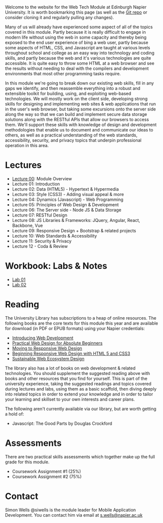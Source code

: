 Welcome to the website for the Web Tech Module at Edinburgh Napier University. It is worth bookmarking this page (as well as the [Git repo](https://github.com/siwells/set08101) or consider cloning it and regularly pulling any changes).

Many of us will already have experienced some aspect of all of the topics covered in this module. Partly because it is really difficult to engage in modern life without using the web in some capacity and thereby being exposed to the end user experience of bing a web user, partly because some aspects of HTML, CSS, and Javascript are taught at various levels throughout school and college as an easy way into technology and coding skills, and partly because the web and it's various technologies are quite accessible. It is quite easy to throw some HTML at a web browser and see the results without needing to deal with the compilers and development environments that most other programming tasks require.

In this module we're going to break down our existing web skills, fill in any gaps we identify, and then reassemble everything into a robust and extensible toolkit for building, using, and exploiting web-based technologies. We will mostly work on the client side, developing strong skills for designing and implementing web sites & web applications that run in the user's web browser, but taking some excursions onto the server side along the way so that we can build and implement secure data storage solutions along with the RESTful APIs that allow our browsers to access them. We'll support these skills with knowledge of design and development methodologies that enable us to document and communicate our ideas to others, as well as a practical understanding of the web standards, accessibility, security, and privacy topics that underpin professional operation in this area.

# Lectures

- [Lecture 00](https://www.dropbox.com/s/1d6hv8t4t1fq2x2/L00_overview.pdf?dl=1): Module Overview
- Lecture 01: Introduction
- Lecture 02: Data (HTML5) - Hypertext & Hypermedia
- Lecture 03: Style (CSS3) - Adding visual appeal & more
- Lecture 04: Dynamics (Javascript) - Web Programming
- Lecture 05: Principles of Web Design & Development
- Lecture 06: The Server side - Node JS & Data Storage
- Lecture 07: RESTful Design
- Lecture 08: JS Libraries & Frameworks: JQuery, Angular, React, Backbone, Vue
- Lecture 09: Responsive Design + Bootstrap & related projects
- Lecture 10: Web Standards & Accessibility
- Lecture 11: Security & Privacy
- Lecture 12 - Coda & Review

# Workbook: Labs & Notes

-  [Lab 01](https://www.dropbox.com/s/r2b71vqb9n7ds3p/lab01_hello.web.pdf?dl=1)
-  [Lab 02](https://www.dropbox.com/s/o7cpeclbwrbxwbs/lab02_html.pdf?dl=1)

# Reading

The University Library has subscriptions to a heap of online resources. The following books are the core texts for this module this year and are available for download (in PDF or EPUB formats) using your Napier credentials:

- [Introducing Web Development](https://link.springer.com/book/10.1007/978-1-4842-2499-1)
- [Practical Web Design for Absolute Beginners](https://link.springer.com/book/10.1007/978-1-4842-1993-5)
- [Moving to Responsive Web Design](https://link.springer.com/book/10.1007/978-1-4842-1987-4)
- [Beginning Responsive Web Design with HTML 5 and CSS3](https://link.springer.com/book/10.1007/978-1-4302-6695-2)
- [Sustainable Web Ecosystem Design](https://link.springer.com/book/10.1007/978-1-4614-7714-3)

The library also has a lot of books on web development & related technologies. You should supplement the suggested reading above with books and other resources that you find for yourself. This is part of the university experience, taking the suggested readings and topics covered during lectures and labs, using them as a basic scaffold, then diving deeply into related topics in order to extend your knowledge and in order to tailor your learning and skillset to your own interests and career plans.

The following aren't currently available via our library, but are worth getting a hold of:

- Javascript: The Good Parts by Douglas Crockford

# Assessments

There are two practical skills assessments which together make up the full grade for this module.

- Coursework Assignment #1 (25%)
- Coursework Assignment #2 (75%)

# Contact

Simon Wells @siwells is the module leader for Mobile Application Development. You can contact him via email at s.wells@napier.ac.uk
